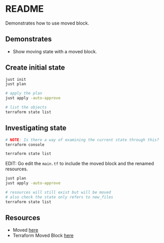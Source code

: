 # README

Demonstrates how to use moved block.  

## Demonstrates

* Show moving state with a moved block.  

## Create initial state

```sh
just init
just plan 

# apply the plan
just apply -auto-approve

# list the objects
terraform state list
```

## Investigating state

```sh
# NOTE: Is there a way of examining the current state through this?
terraform console

terraform state list
```

EDIT: Go edit the `main.tf` to include the moved block and the renamed resources.  

```sh
just plan 
just apply -auto-approve

# resources will still exist but will be moved
# also check the state only refers to new_files
terraform state list 
```

## Resources

* Moved [here](https://developer.hashicorp.com/terraform/language/modules/develop/refactoring)  
* Terraform Moved Block [here](https://brendanthompson.com/posts/2022/12/terraform-moved-block)